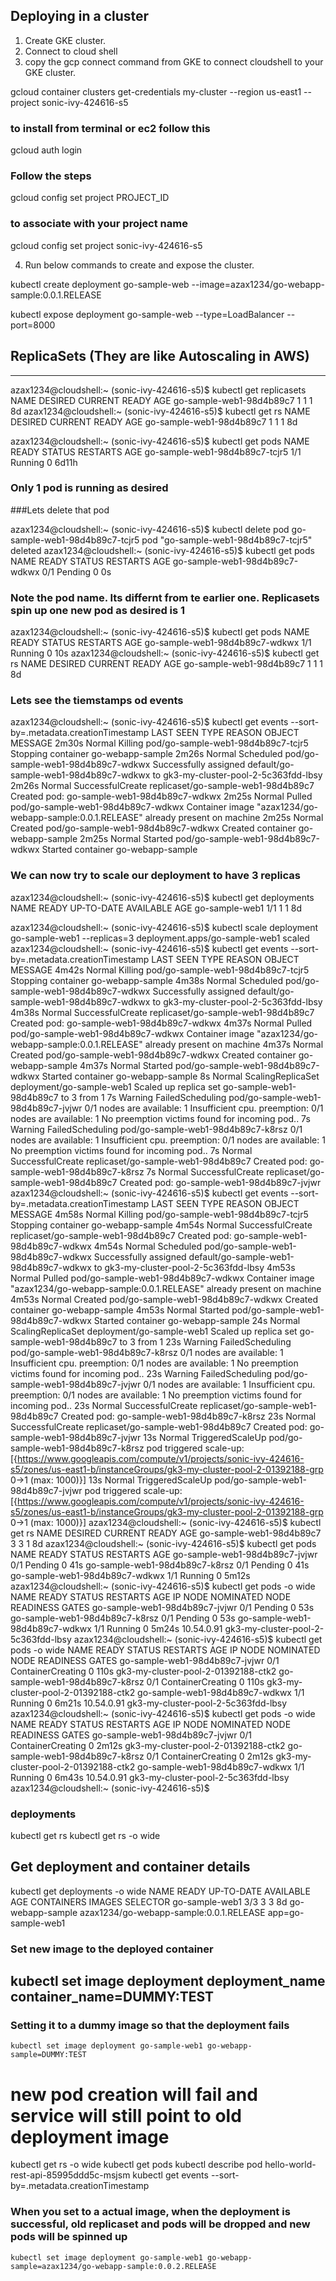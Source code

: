 Deploying in a cluster
---------------------

1. Create GKE cluster.
2. Connect to cloud shell
3. copy the gcp connect command from GKE to connect cloudshell to your GKE cluster.


gcloud container clusters get-credentials my-cluster --region us-east1 --project sonic-ivy-424616-s5

### to install from terminal or ec2 follow this

gcloud auth login

### Follow the steps 

gcloud config set project PROJECT_ID

### to associate with your project name

gcloud config set project sonic-ivy-424616-s5

4. Run below commands to create and expose the cluster.

kubectl create deployment go-sample-web --image=azax1234/go-webapp-sample:0.0.1.RELEASE

kubectl expose deployment go-sample-web --type=LoadBalancer --port=8000


## ReplicaSets (They are like Autoscaling in AWS)
------------------------------------------------

azax1234@cloudshell:~ (sonic-ivy-424616-s5)$ kubectl get replicasets
NAME                       DESIRED   CURRENT   READY   AGE
go-sample-web1-98d4b89c7   1         1         1       8d
azax1234@cloudshell:~ (sonic-ivy-424616-s5)$ kubectl get rs
NAME                       DESIRED   CURRENT   READY   AGE
go-sample-web1-98d4b89c7   1         1         1       8d

azax1234@cloudshell:~ (sonic-ivy-424616-s5)$ kubectl get pods 
NAME                             READY   STATUS    RESTARTS   AGE
go-sample-web1-98d4b89c7-tcjr5   1/1     Running   0          6d11h

### Only 1 pod is running as desired

###Lets delete that pod

azax1234@cloudshell:~ (sonic-ivy-424616-s5)$ kubectl delete pod go-sample-web1-98d4b89c7-tcjr5
pod "go-sample-web1-98d4b89c7-tcjr5" deleted
azax1234@cloudshell:~ (sonic-ivy-424616-s5)$ kubectl get pods 
NAME                             READY   STATUS    RESTARTS   AGE
go-sample-web1-98d4b89c7-wdkwx   0/1     Pending   0          0s

### Note the pod name. Its differnt from te earlier one. Replicasets spin up one new pod as desired is 1

azax1234@cloudshell:~ (sonic-ivy-424616-s5)$ kubectl get pods 
NAME                             READY   STATUS    RESTARTS   AGE
go-sample-web1-98d4b89c7-wdkwx   1/1     Running   0          10s
azax1234@cloudshell:~ (sonic-ivy-424616-s5)$ kubectl get rs
NAME                       DESIRED   CURRENT   READY   AGE
go-sample-web1-98d4b89c7   1         1         1       8d

### Lets see the tiemstamps od events
azax1234@cloudshell:~ (sonic-ivy-424616-s5)$ kubectl get events --sort-by=.metadata.creationTimestamp
LAST SEEN   TYPE     REASON             OBJECT                                MESSAGE
2m30s       Normal   Killing            pod/go-sample-web1-98d4b89c7-tcjr5    Stopping container go-webapp-sample
2m26s       Normal   Scheduled          pod/go-sample-web1-98d4b89c7-wdkwx    Successfully assigned default/go-sample-web1-98d4b89c7-wdkwx to gk3-my-cluster-pool-2-5c363fdd-lbsy
2m26s       Normal   SuccessfulCreate   replicaset/go-sample-web1-98d4b89c7   Created pod: go-sample-web1-98d4b89c7-wdkwx
2m25s       Normal   Pulled             pod/go-sample-web1-98d4b89c7-wdkwx    Container image "azax1234/go-webapp-sample:0.0.1.RELEASE" already present on machine
2m25s       Normal   Created            pod/go-sample-web1-98d4b89c7-wdkwx    Created container go-webapp-sample
2m25s       Normal   Started            pod/go-sample-web1-98d4b89c7-wdkwx    Started container go-webapp-sample

### We can now try to scale our deployment to have 3 replicas

azax1234@cloudshell:~ (sonic-ivy-424616-s5)$ kubectl get deployments
NAME             READY   UP-TO-DATE   AVAILABLE   AGE
go-sample-web1   1/1     1            1           8d

azax1234@cloudshell:~ (sonic-ivy-424616-s5)$ kubectl scale deployment go-sample-web1 --replicas=3
deployment.apps/go-sample-web1 scaled
azax1234@cloudshell:~ (sonic-ivy-424616-s5)$ kubectl get events --sort-by=.metadata.creationTimestamp
LAST SEEN   TYPE      REASON              OBJECT                                MESSAGE
4m42s       Normal    Killing             pod/go-sample-web1-98d4b89c7-tcjr5    Stopping container go-webapp-sample
4m38s       Normal    Scheduled           pod/go-sample-web1-98d4b89c7-wdkwx    Successfully assigned default/go-sample-web1-98d4b89c7-wdkwx to gk3-my-cluster-pool-2-5c363fdd-lbsy
4m38s       Normal    SuccessfulCreate    replicaset/go-sample-web1-98d4b89c7   Created pod: go-sample-web1-98d4b89c7-wdkwx
4m37s       Normal    Pulled              pod/go-sample-web1-98d4b89c7-wdkwx    Container image "azax1234/go-webapp-sample:0.0.1.RELEASE" already present on machine
4m37s       Normal    Created             pod/go-sample-web1-98d4b89c7-wdkwx    Created container go-webapp-sample
4m37s       Normal    Started             pod/go-sample-web1-98d4b89c7-wdkwx    Started container go-webapp-sample
8s          Normal    ScalingReplicaSet   deployment/go-sample-web1             Scaled up replica set go-sample-web1-98d4b89c7 to 3 from 1
7s          Warning   FailedScheduling    pod/go-sample-web1-98d4b89c7-jvjwr    0/1 nodes are available: 1 Insufficient cpu. preemption: 0/1 nodes are available: 1 No preemption victims found for incoming pod..
7s          Warning   FailedScheduling    pod/go-sample-web1-98d4b89c7-k8rsz    0/1 nodes are available: 1 Insufficient cpu. preemption: 0/1 nodes are available: 1 No preemption victims found for incoming pod..
7s          Normal    SuccessfulCreate    replicaset/go-sample-web1-98d4b89c7   Created pod: go-sample-web1-98d4b89c7-k8rsz
7s          Normal    SuccessfulCreate    replicaset/go-sample-web1-98d4b89c7   Created pod: go-sample-web1-98d4b89c7-jvjwr
azax1234@cloudshell:~ (sonic-ivy-424616-s5)$ kubectl get events --sort-by=.metadata.creationTimestamp
LAST SEEN   TYPE      REASON              OBJECT                                MESSAGE
4m58s       Normal    Killing             pod/go-sample-web1-98d4b89c7-tcjr5    Stopping container go-webapp-sample
4m54s       Normal    SuccessfulCreate    replicaset/go-sample-web1-98d4b89c7   Created pod: go-sample-web1-98d4b89c7-wdkwx
4m54s       Normal    Scheduled           pod/go-sample-web1-98d4b89c7-wdkwx    Successfully assigned default/go-sample-web1-98d4b89c7-wdkwx to gk3-my-cluster-pool-2-5c363fdd-lbsy
4m53s       Normal    Pulled              pod/go-sample-web1-98d4b89c7-wdkwx    Container image "azax1234/go-webapp-sample:0.0.1.RELEASE" already present on machine
4m53s       Normal    Created             pod/go-sample-web1-98d4b89c7-wdkwx    Created container go-webapp-sample
4m53s       Normal    Started             pod/go-sample-web1-98d4b89c7-wdkwx    Started container go-webapp-sample
24s         Normal    ScalingReplicaSet   deployment/go-sample-web1             Scaled up replica set go-sample-web1-98d4b89c7 to 3 from 1
23s         Warning   FailedScheduling    pod/go-sample-web1-98d4b89c7-k8rsz    0/1 nodes are available: 1 Insufficient cpu. preemption: 0/1 nodes are available: 1 No preemption victims found for incoming pod..
23s         Warning   FailedScheduling    pod/go-sample-web1-98d4b89c7-jvjwr    0/1 nodes are available: 1 Insufficient cpu. preemption: 0/1 nodes are available: 1 No preemption victims found for incoming pod..
23s         Normal    SuccessfulCreate    replicaset/go-sample-web1-98d4b89c7   Created pod: go-sample-web1-98d4b89c7-k8rsz
23s         Normal    SuccessfulCreate    replicaset/go-sample-web1-98d4b89c7   Created pod: go-sample-web1-98d4b89c7-jvjwr
13s         Normal    TriggeredScaleUp    pod/go-sample-web1-98d4b89c7-k8rsz    pod triggered scale-up: [{https://www.googleapis.com/compute/v1/projects/sonic-ivy-424616-s5/zones/us-east1-b/instanceGroups/gk3-my-cluster-pool-2-01392188-grp 0->1 (max: 1000)}]
13s         Normal    TriggeredScaleUp    pod/go-sample-web1-98d4b89c7-jvjwr    pod triggered scale-up: [{https://www.googleapis.com/compute/v1/projects/sonic-ivy-424616-s5/zones/us-east1-b/instanceGroups/gk3-my-cluster-pool-2-01392188-grp 0->1 (max: 1000)}]
azax1234@cloudshell:~ (sonic-ivy-424616-s5)$ kubectl get rs
NAME                       DESIRED   CURRENT   READY   AGE
go-sample-web1-98d4b89c7   3         3         1       8d
azax1234@cloudshell:~ (sonic-ivy-424616-s5)$ kubectl get pods 
NAME                             READY   STATUS    RESTARTS   AGE
go-sample-web1-98d4b89c7-jvjwr   0/1     Pending   0          41s
go-sample-web1-98d4b89c7-k8rsz   0/1     Pending   0          41s
go-sample-web1-98d4b89c7-wdkwx   1/1     Running   0          5m12s
azax1234@cloudshell:~ (sonic-ivy-424616-s5)$ kubectl get pods -o wide
NAME                             READY   STATUS    RESTARTS   AGE     IP           NODE                                  NOMINATED NODE   READINESS GATES
go-sample-web1-98d4b89c7-jvjwr   0/1     Pending   0          53s     <none>       <none>                                <none>           <none>
go-sample-web1-98d4b89c7-k8rsz   0/1     Pending   0          53s     <none>       <none>                                <none>           <none>
go-sample-web1-98d4b89c7-wdkwx   1/1     Running   0          5m24s   10.54.0.91   gk3-my-cluster-pool-2-5c363fdd-lbsy   <none>           <none>
azax1234@cloudshell:~ (sonic-ivy-424616-s5)$ kubectl get pods -o wide
NAME                             READY   STATUS              RESTARTS   AGE     IP           NODE                                  NOMINATED NODE   READINESS GATES
go-sample-web1-98d4b89c7-jvjwr   0/1     ContainerCreating   0          110s    <none>       gk3-my-cluster-pool-2-01392188-ctk2   <none>           <none>
go-sample-web1-98d4b89c7-k8rsz   0/1     ContainerCreating   0          110s    <none>       gk3-my-cluster-pool-2-01392188-ctk2   <none>           <none>
go-sample-web1-98d4b89c7-wdkwx   1/1     Running             0          6m21s   10.54.0.91   gk3-my-cluster-pool-2-5c363fdd-lbsy   <none>           <none>
azax1234@cloudshell:~ (sonic-ivy-424616-s5)$ kubectl get pods -o wide
NAME                             READY   STATUS              RESTARTS   AGE     IP           NODE                                  NOMINATED NODE   READINESS GATES
go-sample-web1-98d4b89c7-jvjwr   0/1     ContainerCreating   0          2m12s   <none>       gk3-my-cluster-pool-2-01392188-ctk2   <none>           <none>
go-sample-web1-98d4b89c7-k8rsz   0/1     ContainerCreating   0          2m12s   <none>       gk3-my-cluster-pool-2-01392188-ctk2   <none>           <none>
go-sample-web1-98d4b89c7-wdkwx   1/1     Running             0          6m43s   10.54.0.91   gk3-my-cluster-pool-2-5c363fdd-lbsy   <none>           <none>
azax1234@cloudshell:~ (sonic-ivy-424616-s5)$ 

### deployments 

kubectl get rs
kubectl get rs -o wide
## Get deployment and container details
kubectl get deployments -o wide
NAME             READY   UP-TO-DATE   AVAILABLE   AGE   CONTAINERS         IMAGES                                    SELECTOR
go-sample-web1   3/3     3            3           8d    go-webapp-sample   azax1234/go-webapp-sample:0.0.1.RELEASE   app=go-sample-web1


### Set new image to the deployed container
## kubectl set image deployment deployment_name container_name=DUMMY:TEST
### Setting it to a  dummy image so that the deployment fails

`kubectl set image deployment go-sample-web1 go-webapp-sample=DUMMY:TEST`

# new pod creation will fail and service will still point to old deployment image
kubectl get rs -o wide
kubectl get pods
kubectl describe pod hello-world-rest-api-85995ddd5c-msjsm
kubectl get events --sort-by=.metadata.creationTimestamp


### When you set to a actual image, when the deployment is successful, old replicaset and pods will be dropped and new pods will be spinned up

`kubectl set image deployment go-sample-web1 go-webapp-sample=azax1234/go-webapp-sample:0.0.2.RELEASE`
